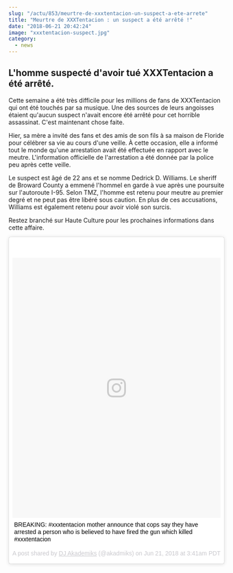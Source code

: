 ```yaml
--- 
slug: "/actu/853/meurtre-de-xxxtentacion-un-suspect-a-ete-arrete"
title: "Meurtre de XXXTentacion : un suspect a été arrêté !"
date: "2018-06-21 20:42:24"
image: "xxxtentacion-suspect.jpg"
category:
  - news
---
```

<h2>L'homme suspecté d'avoir tué XXXTentacion a été arrêté.</h2>

<p>Cette semaine a été très difficile pour les millions de fans de XXXTentacion qui ont été touchés par sa musique. Une des sources de leurs angoisses étaient qu'aucun suspect n'avait encore été arrêté pour cet horrible assassinat. C'est maintenant chose faite.</p>

<p>Hier, sa mère a invité des fans et des amis de son fils à sa maison de Floride pour célébrer sa vie au cours d'une veille. À cette occasion, elle a informé tout le monde qu'une arrestation avait été effectuée en rapport avec le meutre. L'information officielle de l'arrestation a été donnée par la police peu après cette veille.</p>

<p>Le suspect est âgé de 22 ans et se nomme Dedrick D. Williams. Le sheriff de Broward County a emmené l'hommel en garde à vue après une poursuite sur l'autoroute I-95. Selon TMZ, l'homme est retenu pour meutre au premier degré et ne peut pas être libéré sous caution. En plus de ces accusations, Williams est également retenu pour avoir violé son surcis.</p>

<p>Restez branché sur Haute Culture pour les prochaines informations dans cette affaire.</p>
<blockquote class="instagram-media" data-instgrm-captioned data-instgrm-permalink="https://www.instagram.com/p/BkSKCzsFlFP/" data-instgrm-version="8" style=" background:#FFF; border:0; border-radius:3px; box-shadow:0 0 1px 0 rgba(0,0,0,0.5),0 1px 10px 0 rgba(0,0,0,0.15); margin: 1px; max-width:658px; padding:0; width:99.375%; width:-webkit-calc(100% - 2px); width:calc(100% - 2px);"><div style="padding:8px;"> <div style=" background:#F8F8F8; line-height:0; margin-top:40px; padding:62.5% 0; text-align:center; width:100%;"> <div style=" background:url(data:image/png;base64,iVBORw0KGgoAAAANSUhEUgAAACwAAAAsCAMAAAApWqozAAAABGdBTUEAALGPC/xhBQAAAAFzUkdCAK7OHOkAAAAMUExURczMzPf399fX1+bm5mzY9AMAAADiSURBVDjLvZXbEsMgCES5/P8/t9FuRVCRmU73JWlzosgSIIZURCjo/ad+EQJJB4Hv8BFt+IDpQoCx1wjOSBFhh2XssxEIYn3ulI/6MNReE07UIWJEv8UEOWDS88LY97kqyTliJKKtuYBbruAyVh5wOHiXmpi5we58Ek028czwyuQdLKPG1Bkb4NnM+VeAnfHqn1k4+GPT6uGQcvu2h2OVuIf/gWUFyy8OWEpdyZSa3aVCqpVoVvzZZ2VTnn2wU8qzVjDDetO90GSy9mVLqtgYSy231MxrY6I2gGqjrTY0L8fxCxfCBbhWrsYYAAAAAElFTkSuQmCC); display:block; height:44px; margin:0 auto -44px; position:relative; top:-22px; width:44px;"></div></div> <p style=" margin:8px 0 0 0; padding:0 4px;"> <a href="https://www.instagram.com/p/BkSKCzsFlFP/" style=" color:#000; font-family:Arial,sans-serif; font-size:14px; font-style:normal; font-weight:normal; line-height:17px; text-decoration:none; word-wrap:break-word;" target="_blank">BREAKING: #xxxtentacion mother announce that cops say they have arrested a person who is believed to have fired the gun which killed #xxxtentacion</a></p> <p style=" color:#c9c8cd; font-family:Arial,sans-serif; font-size:14px; line-height:17px; margin-bottom:0; margin-top:8px; overflow:hidden; padding:8px 0 7px; text-align:center; text-overflow:ellipsis; white-space:nowrap;">A post shared by <a href="https://www.instagram.com/akadmiks/" style=" color:#c9c8cd; font-family:Arial,sans-serif; font-size:14px; font-style:normal; font-weight:normal; line-height:17px;" target="_blank"> DJ Akademiks</a> (@akadmiks) on <time style=" font-family:Arial,sans-serif; font-size:14px; line-height:17px;" datetime="2018-06-21T10:41:09+00:00">Jun 21, 2018 at 3:41am PDT</time></p></div></blockquote> <script async defer src="//www.instagram.com/embed.js"></script>